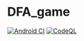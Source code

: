 # DFA_game

[![Android CI](https://github.com/clutzyninja/DFA_game/actions/workflows/android.yml/badge.svg?branch=masrik_dahir)](https://github.com/clutzyninja/DFA_game/actions/workflows/android.yml) [![CodeQL](https://github.com/clutzyninja/DFA_game/actions/workflows/codeql-analysis.yml/badge.svg?branch=masrik_dahir)](https://github.com/clutzyninja/DFA_game/actions/workflows/codeql-analysis.yml)

